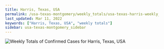 ```yaml
---
title: Harris, Texas, USA
permalink: /usa-texas-montgomery/weekly_totals/usa-texas-harris-weekly_totals.html
last_updated: Mar 11, 2022
keywords: ["Harris, Texas, USA", "weekly totals"]
sidebar: usa-texas-montgomery_sidebar
---
```


![Weekly Totals of Confirmed Cases for Harris, Texas, USA](/covid_tracker/images/graphs/usa-texas-harris-weekly_totals_graph.png)
